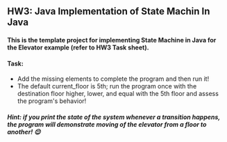 ## HW3: Java Implementation of State Machin In Java
#### This is the template project for implementing State Machine in Java for the Elevator example (refer to HW3 Task sheet). 
#### Task: 
 - Add the missing elements to complete the program and then run it! 
 - The default current_floor is 5th; run the program once with the destination floor higher, lower, and equal with the 5th floor and assess the program's behavior! 
##### Hint: if you print the state of the system whenever a transition happens, the program will demonstrate moving of the elevator from a floor to another! :relieved:
